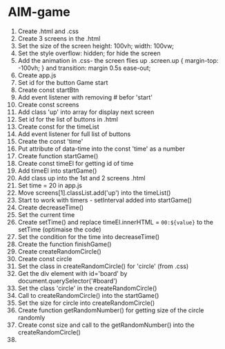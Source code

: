 # AIM-game
1. Create .html and .css
2. Create 3 screens in the .html
3. Set the size of the screen height: 100vh;
  width: 100vw;
4. Set the style overflow: hidden; for hide the screen
5. Add the animation in .css- the screen flies up
.screen.up {
  margin-top: -100vh;
}
and 
transition: margin 0.5s ease-out;
6. Create app.js
7. Set id for the button Game start
8. Create const startBtn
9. Add event listener with removing # befor 'start'
10. Create const screens
11. Add class 'up' into array for display next screen
12. Set id for the list of buttons in .html
13. Create const for the timeList
14. Add event listener for full list of buttons
15. Create the const 'time'
16. Put attribute of data-time into the const 'time' as a number
17. Create function startGame()
18. Create const timeEl for getting id of time
19. Add timeEl into startGame()
20. Add class up into the 1st and 2 screens .html
21. Set time = 20 in app.js
22. Move screens[1].classList.add('up') into the timeList()
23. Start to work with timers - setInterval added into startGame()
24. Create decreaseTime()
25. Set the current time
26. Create setTime() and replace 
timeEl.innerHTML = `00:${value}` to the setTime (optimaise the code)
27. Set the condition for the time into decreaseTime()
28. Create the function finishGame()
29. Create createRandomCircle()
30. Create const circle
31. Set the class in createRandomCircle() for 'circle' (from .css)
32. Get the div element with id='board' by document.querySelector('#board')
33. Set the class 'circle' in the createRandomCircle()
34. Call to createRandomCircle() into the startGame()
35. Set the size for circle into createRandomCircle()
36. Create function getRandomNumber() for getting size of the circle randomly
37. Create const size and call to the getRandomNumber() into the createRandomCircle()
38. 



